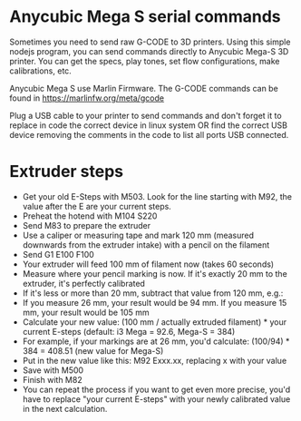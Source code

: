 # Anycubic Mega S serial commands
Sometimes you need to send raw G-CODE to 3D printers. Using this simple nodejs program, you can send commands directly to Anycubic Mega-S 3D printer.
You can get the specs, play tones, set flow configurations, make calibrations, etc.

Anycubic Mega S use Marlin Firmware.
The G-CODE commands can be found in https://marlinfw.org/meta/gcode

Plug a USB cable to your printer to send commands and don't forget it to replace in code the correct device in linux system OR find the correct USB device removing the comments in the code to list all ports USB connected.

# Extruder steps

* Get your old E-Steps with M503. Look for the line starting with M92, the value after the E are your current steps.
* Preheat the hotend with M104 S220
* Send M83 to prepare the extruder
* Use a caliper or measuring tape and mark 120 mm (measured downwards from the extruder intake) with a pencil on the filament
* Send G1 E100 F100
* Your extruder will feed 100 mm of filament now (takes 60 seconds)
* Measure where your pencil marking is now. If it's exactly 20 mm to the extruder, it's perfectly calibrated
* If it's less or more than 20 mm, subtract that value from 120 mm, e.g.:
* If you measure 26 mm, your result would be 94 mm. If you measure 15 mm, your result would be 105 mm
* Calculate your new value: (100 mm / actually extruded filament) * your current E-steps (default: i3 Mega = 92.6, Mega-S = 384)
* For example, if your markings are at 26 mm, you'd calculate: (100/94) * 384 = 408.51 (new value for Mega-S)
* Put in the new value like this: M92 Exxx.xx, replacing x with your value
* Save with M500
* Finish with M82
* You can repeat the process if you want to get even more precise, you'd have to replace "your current E-steps" with your newly calibrated value in the next calculation.

